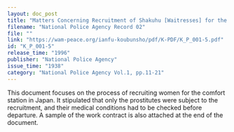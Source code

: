 ```yaml
---
layout: doc_post
title: "Matters Concerning Recruitment of Shakuhu [Waitresses] for the Comfort Station of the Army in the North China Expeditionary Army"
filename: "National Police Agency Record 02"
file: ""
link: "https://wam-peace.org/ianfu-koubunsho/pdf/K-PDF/K_P_001-5.pdf"
id: "K_P_001-5"
release_time: "1996"
publisher: "National Police Agency"
issue_time: "1938"
category: "National Police Agency Vol.1, pp.11-21"
---
```

This document focuses on the process of recruiting women for the comfort station in Japan. It stipulated that only the prostitutes were subject to the recruitment, and their medical conditions had to be checked before departure. A sample of the work contract is also attached at the end of the document.
